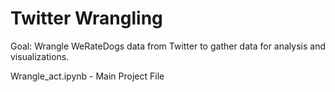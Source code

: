 # Twitter Wrangling

Goal: Wrangle WeRateDogs data from Twitter to gather data for analysis and visualizations.

Wrangle_act.ipynb - Main Project File
